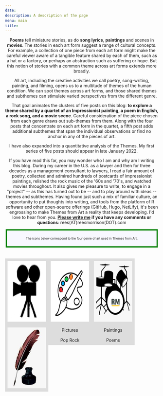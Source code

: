 ```yaml
---
date: 
description: A description of the page
menu: main
title: 
---
```


**Poems** tell miniature stories, as do **song lyrics**, **paintings** and scenes in **movies**.  The stories in each art form suggest a range of cultural concepts.  For example, a collection of one piece from each art form might make the careful viewer aware of a tangible feature shared by each of them, such as a hat or a factory, or perhaps an abstraction such as suffering or hope.  But this notion of stories with a common theme across art forms extends more broadly. 

All art, including the creative activities we call poetry, song-writing, painting, and filming, opens us to a multitude of themes of the human condition.  We can spot themes across art forms, and those shared themes and subthemes can stimulate varied perspectives from the different genre.

That goal animates the clusters of five posts on this blog: **to explore a theme shared by a quartet  of an Impressionist painting, a poem in English, a rock song, and a movie scene**.  Careful consideration of the piece chosen from each genre draws out sub-themes from them.  Along with the four posts that concentrate on each art form in the quartet, a fifth post adds additional subthemes that span the individual observations or find no anchor in any of the pieces of art.  

I have also expanded into a quantitative analysis of the Themes. My first series of five posts should appear in late January 2022.


If you have read this far, you may wonder who I am and why am I writing this blog.  During my career in the U.S. as a lawyer and then for three decades as a management consultant to lawyers, I read a fair amount of poetry, collected and admired hundreds of postcards of impressionist paintings, relished the rock music of the '60s and '70's, and watched movies throughout.  It also gives me pleasure to write, to engage in a "project" -- as this has turned out to be -- and to play around with ideas -- themes and subthemes.  Having found just such a mix of familiar culture, an opportunity to put thoughts into writing, and tools from the platform of R software and other open-source offerings (GitHub, Hugo, NetLify), it's been engrossing to make Themes from Art a reality that keeps developing.  I'd love to hear from you.  **[Please write me](rees@reesmorrison.com) if you have any comments or questions**: rees(AT)reesmorrison(DOT).com

<!DOCTYPE html>
<html lang="en-us">
<head>
  <style>
    .box {
      float: left;
      width: 25%; 
      vertical-align: middle;
      padding: 8px;
      text-align: center !important;
    }
  </style>
  
</head>
<!-- https://code-boxx.com/box-around-text-html/ -->
<body>

<div style="background: ghostwhite; 
            font-size: 10px; 
            padding: 10px; 
            border: 4px solid green;
            margin: 2px;">
<p>
The icons below correspond to the four genre of art used in Themes from Art.
</p>
</div>
<!-- The <img> tag is empty, it contains attributes only, and does not have a closing tag. -->
<br>
<br>

<div class="clearfix">
  <div class="box" style="background-color:#ddd">
  <img src="https://raw.githubusercontent.com/ReesMorrison/NetlifyBlogThemes/master/static/media/IconMovie.png" alt = "movie" width="200" height="200">
  </div>
  <div class="box" style="background-color:#ddd">
  <img src="https://raw.githubusercontent.com/ReesMorrison/NetlifyBlogThemes/master/static/media/IconPaint.png" alt = "paint" width="200" height="200">
  </div>
  <div class="box" style="background-color:#ddd">
    <style>
    p {text-align: center;}
  </style>
  <img src="https://raw.githubusercontent.com/ReesMorrison/NetlifyBlogThemes/master/static/media/IconRock.png" alt = "rock & roll" width="200" height="200">
  </div>
    <div class="box" style="background-color: #ddd" >
  <img src="https://raw.githubusercontent.com/ReesMorrison/NetlifyBlogThemes/master/static/media/IconPoem.png" alt = "poem" width="200" height="200">
</div>

<div class="clearfix">
  <div class="box" style="background-color:#ddd">
  Pictures
  </div>
  <div class="box" style="background-color:#ddd">
    Paintings
  </div>
  <div class="box" style="background-color:#ddd">
    Pop Rock
  </div>
    <div class="box" style="background-color: #ddd" >
  Poems
</div>

</body>
</html>

